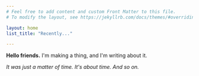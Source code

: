 ```yaml
---
# Feel free to add content and custom Front Matter to this file.
# To modify the layout, see https://jekyllrb.com/docs/themes/#overriding-theme-defaults

layout: home
list_title: "Recently..."

---
```


**Hello friends.** I'm making a thing, and I'm writing about it.

*It was just a matter of time. It's about time.  And so on.*